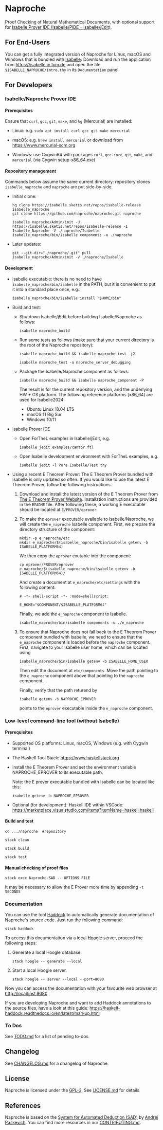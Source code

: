 # Naproche

Proof Checking of Natural Mathematical Documents, with optional support
for [Isabelle Prover IDE (Isabelle/PIDE – Isabelle/jEdit)][isabelle-jedit].


## For End-Users

You can get a fully integrated version of Naproche for Linux, macOS and Windows
that is bundled with [Isabelle][isabelle]: Download and run the application from
<https://isabelle.in.tum.de> and open the file `$ISABELLE_NAPROCHE/Intro.thy` in
its `Documentation` panel.


## For Developers

### Isabelle/Naproche Prover IDE

#### Prerequisites

Ensure that `curl`, `gcc`, `git`, `make`, and `hg` (Mercurial) are installed:

  * Linux: e.g. `sudo apt install curl gcc git make mercurial`

  * macOS: e.g. `brew install mercurial` or download from https://www.mercurial-scm.org

  * Windows: use Cygwin64 with packages `curl`, `gcc-core`, `git`, `make`, and `mercurial` (via Cygwin setup-x86_64.exe)


#### Repository management

Commands below assume the same current directory: repository clones
`isabelle_naproche` and `naproche` are put side-by-side.

* Initial clone:
  ```shell
  hg clone https://isabelle.sketis.net/repos/isabelle-release isabelle_naproche
  git clone https://github.com/naproche/naproche.git naproche

  isabelle_naproche/Admin/init -U https://isabelle.sketis.net/repos/isabelle-release -I Isabelle_Naproche -V ./naproche/Isabelle
  isabelle_naproche/bin/isabelle components -u ./naproche
  ```

* Later updates:
  ```shell
  git --git-dir="./naproche/.git" pull
  isabelle_naproche/Admin/init -V ./naproche/Isabelle
  ```

#### Development

* Isabelle executable: there is no need to have `isabelle_naproche/bin/isabelle`
in the PATH, but it is convenient to put it into a standard place once, e.g.:
  ```shell
  isabelle_naproche/bin/isabelle install "$HOME/bin"
  ```

* Build and test:
  
  - Shutdown Isabelle/jEdit before building Isabelle/Naproche as follows:
    ```shell
    isabelle naproche_build
    ```
  - Run some tests as follows (make sure that your current directory is the root of the Naproche repository):
    ```shell
    isabelle naproche_build && isabelle naproche_test -j2

    isabelle naproche_test -o naproche_server_debugging
    ```

  - Package the Isabelle/Naproche component as follows:
    ```shell
    isabelle naproche_build && isabelle naproche_component -P
    ```

    The result is for the current repository version, and the underlying
    HW + OS platform. The following reference platforms (x86_64) are
    used for Isabelle2024:
    - Ubuntu Linux 18.04 LTS
    - macOS 11 Big Sur
    - Windows 10/11

* Isabelle Prover IDE
  
  - Open ForTheL examples in Isabelle/jEdit, e.g.
    ```shell
    isabelle jedit examples/cantor.ftl
    ```
  - Open Isabelle development environment with ForTheL examples, e.g.
    ```shell
    isabelle jedit -l Pure Isabelle/Test.thy
    ```

* Using a recent E Theorem Prover:
  The E Theorem Prover bundled with Isabelle is only updated so often. If you would like to use the latest E Theorem Prover, follow the following instructions.

  1. Download and install the latest version of the E Theorem Prover from [The E Theorem Prover Website](https://wwwlehre.dhbw-stuttgart.de/~sschulz/E/Download.html). Installation instructions are provided in the `README` file. After following these, a working E executable should be located at `E/PROVER/eprover`.
  
  2. To make the `eprover` executable available to Isabelle/Naproche, we will create the `e_naproche` Isabelle component. First, we prepare the directory structure of the component:
      ```shell
      mkdir -p e_naproche/etc
      mkdir e_naproche/$(isabelle_naproche/bin/isabelle getenv -b ISABELLE_PLATFORM64)
      ```

      We then copy the `eprover` exutable into the component:
      ```shell
      cp eprover/PROVER/eprover e_naproche/$(isabelle_naproche/bin/isabelle getenv -b ISABELLE_PLATFORM64)/
      ```

      And create a document at `e_naproche/etc/settings` with the following content:
      ```plain
      # -*- shell-script -*- :mode=shellscript:

      E_HOME="$COMPONENT/$ISABELLE_PLATFORM64"
      ```

      Finally, we add the `e_naproche` component to Isabelle.
      ```shell
      isabelle_naproche/bin/isabelle components -u ./e_naproche
      ```
  
  3. To ensure that Naproche does not fall back to the E Theorem Prover component bundled with Isabelle, we need to ensure that the `e_naproche` component is loaded before the `naproche` component. First, navigate to your Isabelle user home, which can be located using
      ```shell
      isabelle_naproche/bin/isabelle getenv -b ISABELLE_HOME_USER
      ```
    
      Then edit the document at `etc/components`. Move the path pointing to the `e_naproche` component above that pointing to the `naproche` component.
  
      Finally, verify that the path returend by
      ```shell
      isabelle getenv -b NAPROCHE_EPROVER
      ```
      points to the `eprover` executable inside the `e_naproche` component.


### Low-level command-line tool (without Isabelle)

#### Prerequisites

* Supported OS platforms: Linux, macOS, Windows (e.g. with Cygwin terminal)

* The Haskell Tool Stack: https://www.haskellstack.org

* Install the E Theorem Prover and
  set the environment variable NAPROCHE_EPROVER to its executable
  path.

  Note: the E prover executable bundled with Isabelle can be located
  like this:
  ```shell
  isabelle getenv -b NAPROCHE_EPROVER
  ```

* Optional (for development): Haskell IDE within VSCode:
  https://marketplace.visualstudio.com/items?itemName=haskell.haskell


#### Build and test

```shell
cd .../naproche  #repository

stack clean

stack build

stack test
```

#### Manual checking of proof files

```shell
stack exec Naproche-SAD -- OPTIONS FILE
```

It may be necessary to allow the E Prover more time by appending `-t SECONDS`


### Documentation

You can use the tool [Haddock][haddock] to automatically generate documentation
of Naproche's source code.
Just run the following command:

```shell
stack haddock
```

To access this documentation via a local [Hoogle][hoogle] server, proceed the
following steps:

1.  Generate a local Hoogle database.
    ```shell
    stack hoogle -- generate --local
    ```

2. Start a local Hoogle server.
    ```shell
    stack hoogle -- server --local --port=8080
    ```

Now you can access the documentation with your favourite web browser at
<http://localhost:8080>.

If you are developing Naproche and want to add Haddock annotations to the source files, have a look at this guide:
<https://haskell-haddock.readthedocs.io/en/latest/markup.html>


### To Dos

See [TODO.md](TODO.md) for a list of pending to-dos.


## Changelog

See [CHANGELOG.md](CHAMGELOG.md) for a changelog of Naproche.


## License

Naproche is licensed under the [GPL-3][gpl-3]. See [LICENSE.md](LICENSE.md) for
details.


## References

Naproche is based on the [System for Automated Deduction (SAD)][sad] by
[Andrei Paskevich][andrei-paskevich].
You can find more resources in our [CONTRIBUTING.md](CONTRIBUTING.md).


[haddock]: <https://haskell-haddock.readthedocs.io/en/latest/>
[hoogle]: <https://wiki.haskell.org/Hoogle>
[isabelle]: <https://isabelle.in.tum.de/>
[sad]: <https://github.com/tertium/SAD>
[andrei-paskevich]: <http://www.tertium.org/>
[isabelle-jedit]: <https://isabelle.in.tum.de/dist/doc/jedit.pdf>
[gpl-3]: <https://www.gnu.org/licenses/gpl-3.0.en.html>
